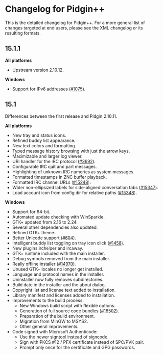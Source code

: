 # Changelog for Pidgin++

This is the detailed changelog for Pidgin++. For a more general list of changes
targeted at end users, please see the XML changelog or its resulting formats.


## 15.1.1

**All platforms**
* Upstream version 2.10.12.

**Windows**
* Support for IPv6 addresses ([#1075][9]).


## 15.1

Differences between the first release and Pidgin 2.10.11.

**All platforms**
* New tray and status icons.
* Refined buddy list appearance.
* New text colors and formatting.
* Typed message history browsing with just the arrow keys.
* Maximizable and larger log viewer.
* URI handler for the IRC protocol ([#3692][8]).
* Configurable IRC quit and part messages.
* Highlighting of unknown IRC numerics as system messages.
* Formatted timestamps in ZNC buffer playback.
* Formatted IRC channel URLs ([#15248][1]).
* Wider non-ellipsized labels for side-aligned conversation tabs ([#15347][2]).
* Load account icon from config dir for relative paths ([#15348][3]).

**Windows**
* Support for 64-bit.
* Automated update checking with WinSparkle.
* GTK+ updated from 2.16 to 2.24.
* Several other dependencies also updated.
* Refined GTK+ theme.
* Better Unicode support ([#604][4]).
* Intelligent buddy list toggling on tray icon click ([#1458][5]).
* New plugins irchelper and ircaway.
* GTK+ runtime included with the main installer.
* Debug symbols removed from the main installer.
* Really offline installer ([#14970][6]).
* Unused GTK+ locales no longer get installed.
* Language and protocol names in the installer.
* Uninstaller now fully removes subdirectories.
* Build date in the installer and the about dialog.
* Copyright list and license text added to installation.
* Library manifest and licenses added to installation.
* Improvements to the build process:
    - New Windows build script with flexible options.
    - Generation of full source code bundles ([#16502][7]).
    - Preparation of the build environment.
    - Migration from MinGW to MSYS2.
    - Other general improvements.
* Code signed with Microsoft Authenticode:
    - Use the newer signtool instead of signcode.
    - Sign with PKCS #12 / PFX certificate instead of SPC/PVK pair.
    - Prompt only once for the certificate and GPG passwords.


[1]: https://developer.pidgin.im/ticket/15248
[2]: https://developer.pidgin.im/ticket/15347
[3]: https://developer.pidgin.im/ticket/15348
[4]: https://developer.pidgin.im/ticket/604
[5]: https://developer.pidgin.im/ticket/1458
[6]: https://developer.pidgin.im/ticket/14970
[7]: https://developer.pidgin.im/ticket/16502
[8]: https://developer.pidgin.im/ticket/3692
[9]: https://developer.pidgin.im/ticket/1075
